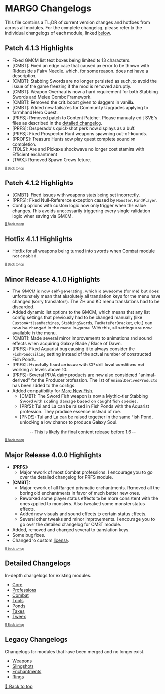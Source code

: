 ﻿# MARGO Changelogs

This file contains a TL;DR of current version changes and hotfixes from across all modules. For the complete changelog, please refer to the individual changelogs of each module, linked [below](#detailed-changelogs).

## Patch 4.1.3 Highlights

* Fixed GMCM list text boxes being limited to 13 characters.
* [CMBT]: Fixed an edge case that caused an error to be thrown with Ridgeside's Fairy Needle, which, for some reason, does not have a description.
* [CMBT]: Stabbing Swords are no longer persisted as such, to avoid the issue of the game freezing if the mod is removed abruptly.
* [CMBT]: Weapon Overhaul is now a hard requirement for both Stabbing Swords and Melee Combo Framework.
* [CMBT]: Removed the crit. boost given to daggers in vanilla.
* [CMBT]: Added new failsafes for Community Upgrades applying to farmhand Hero Quest.
* [PRFS]: Removed patch to Content Patcher. Please manually edit SVE's files as described in the [detailed changelog](Modules/Professions/CHANGELOG.md).
* [PRFS]: Desperado's quick-shot perk now displays as a buff.
* [PRFS]: Fixed Prospector Hunt weapons spawning out-of-bounds.
* [PROFS]: Treasure Hunts now play quest complete sound on completion.
* [TOLS]: Axe and Pickaxe shockwave no longer cost stamina with Efficient enchantment
* [TWX]: Removed Spawn Crows feture.

<sup><sup>[🔼 Back to top](#margo-changelogs)</sup></sup>

## Patch 4.1.2 Highlights

* [CMBT]: Fixed issues with weapons stats being set incorrectly.
* [PRFS]: Fixed Null-Reference exception caused by `Monster.FindPlayer`.
* Config options with custom logic now only trigger when the value changes. This avoids unecessarily triggering every single validation logic when saving via GMCM.

<sup><sup>[🔼 Back to top](#margo-changelogs)</sup></sup>

## Hotfix 4.1.1 Highlights

* Hotfix for all weapons being turned into swords when Combat module not enabled.

<sup><sup>[🔼 Back to top](#margo-changelogs)</sup></sup>

## Minor Release 4.1.0 Highlights

* The GMCM is now self-generating, which is awesome (for me) but does unfortunately mean that absolutely all translation keys for the menu have changed (sorry translators). The ZH and KO menu translations had to be discarded.
* Added dynamic list options to the GMCM, which means that any list config settings that previously had to be changed manually (like `CustomArtisanMachines`, `StabbingSwords`, `TaxRatePerBracket`, etc.) can now be changed in the menu in-game. With this, all settings are now available in the menu.
* [CMBT]: Made several minor improvements to animations and sound effects when acquiring Galaxy Blade / Blade of Dawn.
* [PRFS]: Fixed Aquarist bug causing it to always consider the `FishPondCeiling` setting instead of the actual number of constructed Fish Ponds.
* [PRFS]: Hopefully fixed an issue with CP skill level conditions not working at levels above 10.
* [PRFS]: Several PPJA dairy products are now also considered "animal-derived" for the Producer profession. The list of `AnimalDerivedProducts` has been added to the configs.
* Added compatibility for [More New Fish](https://www.nexusmods.com/stardewvalley/mods/3578).
    * [CMBT]: The Sword Fish weapon is now a Mythic-tier Stabbing Sword with scaling damage based on caught fish species.
    * [PRfS]: Tui and La can be raised in Fish Ponds with the Aquarist profession. They produce essence instead of roe.
    * [PNDS]: Tui and La can be raised together in the same Fish Pond, unlocking a low chance to produce Galaxy Soul.

<div align="center">-- This is likely the final content release before 1.6 --</div>

<sup><sup>[🔼 Back to top](#margo-changelogs)</sup></sup>

## Major Release 4.0.0 Highlights

* **[PRFS]:**
    * Major rework of most Combat professions. I encourage you to go over the detailed changelog for PRFS module.
* **[CMBT]:**
    * Major rework of all Ranged prismatic enchantments. Removed all the boring old enchantments in favor of much better new ones.
    * Reworked some player status effects to be more consistent with the ones applied to monsters. Also tweaked some monster status effects.
    * Added new visuals and sound effects to certain status effects.
    * Several other tweaks and minor improvements. I encourage you to go over the detailed changelog for CMBT module.
* Added, removed and changed several to translation keys.
* Some bug fixes.
* Changed to custom [license](LICENSE).

<sup><sup>[🔼 Back to top](#margo-changelogs)</sup></sup>

## Detailed Changelogs

In-depth changelogs for existing modules.

* [Core](Modules/Core/CHANGELOG.md)
* [Professions](Modules/Professions/CHANGELOG.md)
* [Combat](Modules/Combat/CHANGELOG.md)
* [Tools](Modules/Tools/CHANGELOG.md)
* [Ponds](Modules/Ponds/CHANGELOG.md)
* [Taxes](Modules/Taxes/CHANGELOG.md)
* [Tweex](Modules/Tweex/CHANGELOG.md)

<sup><sup>[🔼 Back to top](#margo-changelogs)</sup></sup>

## Legacy Changelogs

Changelogs for modules that have been merged and no longer exist.

* [Weapons](Modules/Combat/resources/legacy/CHANGELOG_WPNZ.md)
* [Slingshots](Modules/Combat/resources/legacy/CHANGELOG_SLNGS.md)
* [Enchantments](Modules/Combat/resources/legacy/CHANGELOG_ENCH.md)
* [Rings](Modules/Combat/resources/legacy/CHANGELOG_RNGS.md)

[🔼 Back to top](#margo-changelogs)